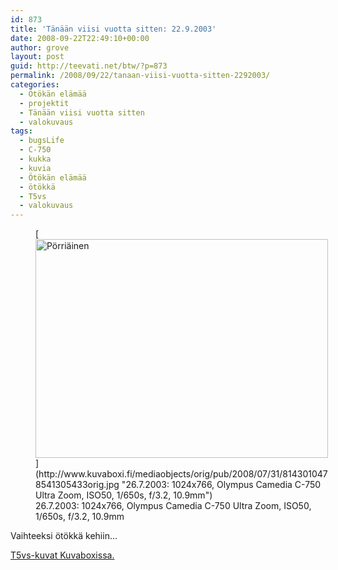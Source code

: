 ```yaml
---
id: 873
title: 'Tänään viisi vuotta sitten: 22.9.2003'
date: 2008-09-22T22:49:10+00:00
author: grove
layout: post
guid: http://teevati.net/btw/?p=873
permalink: /2008/09/22/tanaan-viisi-vuotta-sitten-2292003/
categories:
  - Ötökän elämää
  - projektit
  - Tänään viisi vuotta sitten
  - valokuvaus
tags:
  - bugsLife
  - C-750
  - kukka
  - kuvia
  - Ötökän elämää
  - ötökkä
  - T5vs
  - valokuvaus
---
```

<figure style="width: 468px" class="wp-caption aligncenter">[<img title="Pörriäinen" src="http://www.kuvaboxi.fi/mediaobjects/pub/2008/07/31/8143010478541305433web_0.jpg" alt="Pörriäinen" width="468" height="350" />](http://www.kuvaboxi.fi/mediaobjects/orig/pub/2008/07/31/8143010478541305433orig.jpg "26.7.2003: 1024x766, Olympus Camedia C-750 Ultra Zoom, ISO50, 1/650s, f/3.2, 10.9mm")<figcaption class="wp-caption-text">26.7.2003: 1024x766, Olympus Camedia C-750 Ultra Zoom, ISO50, 1/650s, f/3.2, 10.9mm</figcaption></figure> 

Vaihteeksi ötökkä kehiin&#8230;

[<span>T5vs-kuvat Kuvaboxissa.</span>](http://www.kuvaboxi.fi/julkinen/29poj+taavetti-btw-t5vs.html "Kuvaboxi - BTW: T5vs (Taavetti)")
